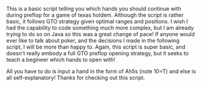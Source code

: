 This is a basic script telling you which hands you should continue with during preflop for a game of texas holdem. Although the script is rather basic, it follows GTO strategy given optimal ranges and positions. I wish I had the capability to code something much more complex, but I am already trying to do so on Java so this was a great change of pace! If anyone would ever like to talk about poker, and the decisions I made in the following script, I will be more than happy to. Again, this script is super basic, and doesn't really embody a full GTO preflop opening strategy, but it seeks to teach a begineer which hands to open with!


All you have to do is input a hand in the form of Ah5s (note 10=T) and else is all self-explanatory! Thanks for checking out this script.
